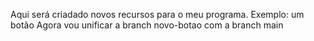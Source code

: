 Aqui será criadado novos recursos para o meu programa. Exemplo: um botão 
Agora vou unificar a branch novo-botao com a branch main 